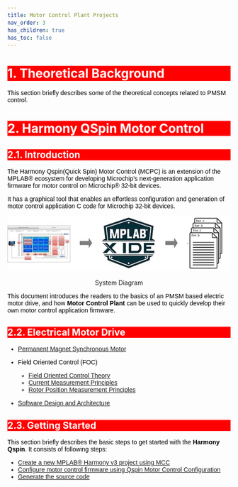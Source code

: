 ```yaml
---
title: Motor Control Plant Projects
nav_order: 3
has_children: true
has_toc: false
--- 
```


<style>
 body {
        counter-reset: h1;
        padding: 20px;
    }

   h1 {
        background-color: red;
        color: white;
        counter-reset: h2
    }

    h2 {
        background-color: red;
        color: white;
        counter-reset: h3
    }

    h3 {
        background-color: red;
        color: white;
        counter-reset: h4
    }

    h1:before {
        background-color: red;
        color: white;
        counter-increment: h1;
        content: counter(h1) ". "
    }

    h2:before {
        background-color: red;
        color: white;
        counter-increment: h2;
        content: counter(h1) "." counter(h2) ". "
    }

    h3:before {
        background-color: red;
        color: white;
        counter-increment: h3;
        content: counter(h1) "." counter(h2) "." counter(h3) ". "
    }

    h4:before {
        background-color: red;
        color: white;
        counter-increment: h4;
        content: counter(h1) "." counter(h2) "." counter(h3) "." counter(h4) ". "
    }
    p{
        color: black;
        font-family: "Arial", Helvetica, sans-serif;
    }

    article {
        max-width: 50em;
        background: white;
        padding: 2em;
        margin: 1em auto;
    }

    .table-of-contents {
        float: right;
        width: 40%;
        background: #eee;
        font-size: 0.8em;
        padding: 1em 2em;
        margin: 0 0 0.5em 0.5em;
    }
    .table-of-contents ul {
        padding: 0;
    }
    .table-of-contents li {
        margin: 0 0 0.25em 0;
    }
    .table-of-contents a {
        text-decoration: none;
    }
    .table-of-contents a:hover,
    .table-of-contents a:active {
        text-decoration: underline;
    }

    h3:target {
        animation: highlight 1s ease;
    }

    @keyframes highlight {
    from { background: yellow; }
    to { background: white; }
    }

    li{
        color: black;
        font-family: "Arial", Helvetica, sans-serif;
    }

    table{
        color: black;
        font-family: "Arial", Helvetica, sans-serif;
    }

    }
}
</style>

# Theoretical Background
This section briefly describes some of the theoretical concepts related to PMSM control.
<style>
 body {
        counter-reset: h1;
        padding: 20px;
    }

   h1 {
        background-color: red;
        color: white;
        counter-reset: h2
    }

    h2 {
        background-color: red;
        color: white;
        counter-reset: h3
    }

    h3 {
        background-color: red;
        color: white;
        counter-reset: h4
    }

    h1:before {
        background-color: red;
        color: white;
        counter-increment: h1;
        content: counter(h1) ". "
    }

    h2:before {
        background-color: red;
        color: white;
        counter-increment: h2;
        content: counter(h1) "." counter(h2) ". "
    }

    h3:before {
        background-color: red;
        color: white;
        counter-increment: h3;
        content: counter(h1) "." counter(h2) "." counter(h3) ". "
    }

    h4:before {
        background-color: red;
        color: white;
        counter-increment: h4;
        content: counter(h1) "." counter(h2) "." counter(h3) "." counter(h4) ". "
    }
    p{
        color: black;
        font-family: "Arial", Helvetica, sans-serif;
    }

    article {
        max-width: 50em;
        background: white;
        padding: 2em;
        margin: 1em auto;
    }

    .table-of-contents {
        float: right;
        width: 40%;
        background: #eee;
        font-size: 0.8em;
        padding: 1em 2em;
        margin: 0 0 0.5em 0.5em;
    }
    .table-of-contents ul {
        padding: 0;
    }
    .table-of-contents li {
        margin: 0 0 0.25em 0;
    }
    .table-of-contents a {
        text-decoration: none;
    }
    .table-of-contents a:hover,
    .table-of-contents a:active {
        text-decoration: underline;
    }

    h3:target {
        animation: highlight 1s ease;
    }

    @keyframes highlight {
    from { background: yellow; }
    to { background: white; }
    }

    li{
        color: black;
        font-family: "Arial", Helvetica, sans-serif;
    }

    table{
        color: black;
        font-family: "Arial", Helvetica, sans-serif;
    }

    }
}
</style>

# Harmony QSpin Motor Control 

## Introduction
The Harmony Qspin(Quick Spin) Motor Control (MCPC) is an extension of the MPLAB® ecosystem for developing Microchip’s next-generation application firmware for motor control on Microchip® 32-bit devices. 

It has a graphical tool that enables an effortless configuration and generation of motor control application C code for Microchip 32-bit devices.
    <p align="center">
        <img src="images/introduction.jpg" />
        <figcaption align= "center"> System Diagram </figcaption>
    </p>

This document introduces the readers to the basics of an PMSM based electric motor drive, and how **Motor Control Plant** can be used to quickly develop their own motor control application firmware. 

## Electrical Motor Drive

- [Permanent Magnet Synchronous Motor](theory/pmsm_motor.md)
- Field Oriented Control (FOC)
    - [Field Oriented Control Theory](theory/field_oriened_control.md)
    - [Current Measurement Principles](theory/current_measurement.md)
    - [Rotor Position Measurement Principles](theory/rotor_position_measurement.md)

- [Software Design and Architecture ](theory/software_architecture.md)
 

## Getting Started
This section briefly describes the basic steps to get started with the **Harmony Qspin**. It consists of following steps:

- [Create a new MPLAB® Harmony v3 project using MCC](mc_plant/create_mc_project_with_mcc.md)
- [Configure motor control firmware using Qspin Motor Control Configuration](mc_plant/motor_control_plant_manager.md)
- [Generate the source code](mc_plant/generate_mc_code_with_mcc.md)

